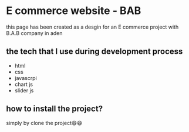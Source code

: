 <h1> E commerce website - BAB</h1>
<p>this page has been created as a desgin for an  E commerce project with B.A.B company in aden</p>

<h2>the tech that I use during development process</h2>
<nav>
  <ul>
    <li>html</li>
    <li>css</li>
    <li>javascrpi</li>
    <li>chart js</li>
    <li>slider js</li>
</ul>
</nav>

<h2>how to install the project?</h2>
<p>simply by clone the project😄😄</p>



